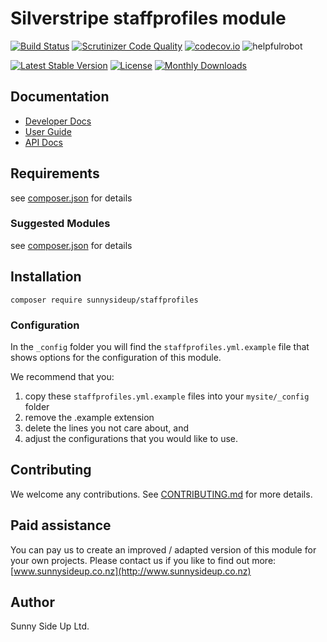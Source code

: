 # Silverstripe staffprofiles module
[![Build Status](https://travis-ci.org/sunnysideup/silverstripe-staffprofiles.svg?branch=master)](https://travis-ci.org/sunnysideup/silverstripe-staffprofiles)
[![Scrutinizer Code Quality](https://scrutinizer-ci.com/g/sunnysideup/silverstripe-staffprofiles/badges/quality-score.png?b=master)](https://scrutinizer-ci.com/g/sunnysideup/silverstripe-staffprofiles/?branch=master)
[![codecov.io](https://codecov.io/github/sunnysideup/silverstripe-staffprofiles/coverage.svg?branch=master)](https://codecov.io/github/sunnysideup/silverstripe-staffprofiles?branch=master)
![helpfulrobot](https://helpfulrobot.io/sunnysideup/staffprofiles/badge)

[![Latest Stable Version](https://poser.pugx.org/sunnysideup/staffprofiles/version)](https://packagist.org/packages/sunnysideup/staffprofiles)
[![License](https://poser.pugx.org/sunnysideup/staffprofiles/license)](https://packagist.org/packages/sunnysideup/staffprofiles)
[![Monthly Downloads](https://poser.pugx.org/sunnysideup/staffprofiles/d/monthly)](https://packagist.org/packages/sunnysideup/staffprofiles)


## Documentation



 * [Developer Docs](docs/en/INDEX.md)
 * [User Guide](docs/en/userguide.md)
 * [API Docs](http://docs.ssmods.com/sunnysideup/staffprofiles)

## Requirements



see [composer.json](composer.json) for details

### Suggested Modules



see [composer.json](composer.json) for details


## Installation


```
composer require sunnysideup/staffprofiles
```

### Configuration



In the `_config` folder you will find the `staffprofiles.yml.example`
file that shows options for the configuration of this module.

We recommend that you:

  1. copy these `staffprofiles.yml.example` files into your
`mysite/_config` folder
  2. remove the .example extension
  3. delete the lines you not care about, and
  4. adjust the configurations that you would like to use.


## Contributing



We welcome any contributions. See [CONTRIBUTING.md](CONTRIBUTING.md) for more details.

## Paid assistance



You can pay us to create an improved / adapted version of this module for your own projects.  Please contact us if you like to find out more: [www.sunnysideup.co.nz](http://www.sunnysideup.co.nz)

## Author



Sunny Side Up Ltd.
